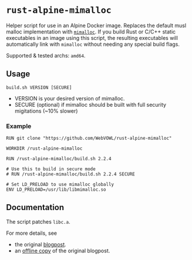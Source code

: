 # `rust-alpine-mimalloc`

Helper script for use in an Alpine Docker image.
Replaces the default musl malloc implementation with [`mimalloc`](https://github.com/microsoft/mimalloc). If you build Rust or C/C++ static executables in an image using this script, the resulting executables will automatically link with `mimalloc` without needing any special build flags.

Supported & tested archs: `amd64`.

## Usage

`build.sh VERSION [SECURE]`

- VERSION is your desired version of mimalloc.
- SECURE (optional) if mimalloc should be built with full security migitations (~10% slower)

### Example

```docker
RUN git clone "https://github.com/WebVOWL/rust-alpine-mimalloc"

WORKDIR /rust-alpine-mimalloc

RUN /rust-alpine-mimalloc/build.sh 2.2.4

# Use this to build in secure mode
# RUN /rust-alpine-mimalloc/build.sh 2.2.4 SECURE

# Set LD_PRELOAD to use mimalloc globally
ENV LD_PRELOAD=/usr/lib/libmimalloc.so
```

## Documentation

The script patches `libc.a`.

For more details, see

- the original [blogpost](https://www.tweag.io/blog/2023-08-10-rust-static-link-with-mimalloc).
- an [offline copy](documentation.html) of the original blogpost.
